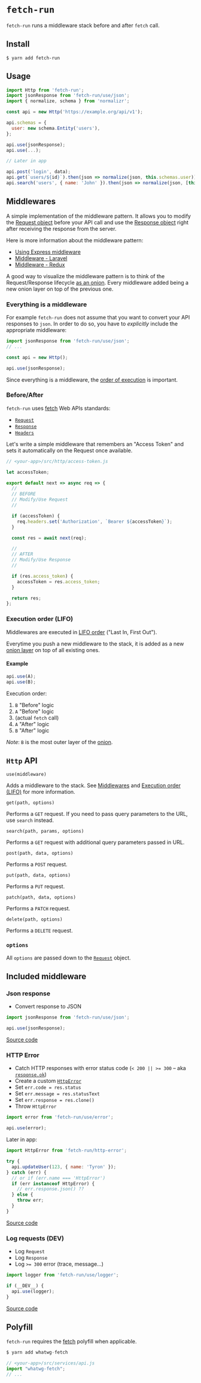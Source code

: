 # `fetch-run`

`fetch-run` runs a middleware stack before and after `fetch` call.

## Install

```
$ yarn add fetch-run
```

## Usage

```js
import Http from 'fetch-run';
import jsonResponse from 'fetch-run/use/json';
import { normalize, schema } from 'normalizr';

const api = new Http('https://example.org/api/v1');

api.schemas = {
  user: new schema.Entity('users'),
};

api.use(jsonResponse);
api.use(...);

// Later in app

api.post('login', data);
api.get(`users/${id}`).then(json => normalize(json, this.schemas.user));
api.search('users', { name: 'John' }).then(json => normalize(json, [this.schemas.user]));
```

## Middlewares

A simple implementation of the middleware pattern. It allows you to modify the [Request object](https://developer.mozilla.org/en-US/docs/Web/API/Request) before your API call and use the [Response object](https://developer.mozilla.org/en-US/docs/Web/API/Response) right after receiving the response from the server.

Here is more information about the middleware pattern:

- [Using Express middleware](https://expressjs.com/en/guide/using-middleware.html)
- [Middleware - Laravel](https://laravel.com/docs/5.7/middleware)
- [Middleware - Redux](https://redux.js.org/advanced/middleware)

A good way to visualize the middleware pattern is to think of the Request/Response lifecycle [as an onion](https://www.google.com/search?q=middleware+onion&tbm=isch). Every middleware added being a new onion layer on top of the previous one.

### Everything is a middleware

For example `fetch-run` does not assume that you want to convert your API responses to `json`. In order to do so, you have to _explicitly_ include the appropriate middleware:

```js
import jsonResponse from 'fetch-run/use/json';
// ...

const api = new Http();

api.use(jsonResponse);
```

Since everything is a middleware, the [order of execution](https://github.com/eightyfive/fetch-run#execution-order-lifo) is important.

### Before/After

`fetch-run` uses [fetch](https://developer.mozilla.org/en-US/docs/Web/API/Fetch_API) Web APIs standards:

- [`Request`](https://developer.mozilla.org/en-US/docs/Web/API/Request)
- [`Response`](https://developer.mozilla.org/en-US/docs/Web/API/Response)
- [`Headers`](https://developer.mozilla.org/en-US/docs/Web/API/Headers)

Let's write a simple middleware that remembers an "Access Token" and sets it automatically on the Request once available.

```js
// <your-app>/src/http/access-token.js

let accessToken;

export default next => async req => {
  //
  // BEFORE
  // Modify/Use Request
  //

  if (accessToken) {
    req.headers.set('Authorization', `Bearer ${accessToken}`);
  }

  const res = await next(req);

  //
  // AFTER
  // Modify/Use Response
  //

  if (res.access_token) {
    accessToken = res.access_token;
  }

  return res;
};
```

### Execution order (LIFO)

Middlewares are executed in [LIFO order](https://en.wikipedia.org/wiki/FIFO_and_LIFO_accounting#LIFO) ("Last In, First Out").

Everytime you push a new middleware to the stack, it is added as a new [onion layer](https://www.google.com/search?q=middleware+onion&tbm=isch) on top of all existing ones.

#### Example

```js
api.use(A);
api.use(B);
```

Execution order:

1. `B` "Before" logic
2. `A` "Before" logic
3. (actual `fetch` call)
4. `A` "After" logic
5. `B` "After" logic

_Note_: `B` is the most outer layer of the [onion](https://www.google.com/search?q=middleware+onion&tbm=isch).

## `Http` API

`use(middleware)`

Adds a middleware to the stack. See [Middlewares](https://github.com/eightyfive/fetch-run#middlewares) and [Execution order (LIFO)](https://github.com/eightyfive/fetch-run#execution-order-lifo) for more information.

`get(path, options)`

Performs a `GET` request. If you need to pass query parameters to the URL, use `search` instead.

`search(path, params, options)`

Performs a `GET` request with additional query parameters passed in URL.

`post(path, data, options)`

Performs a `POST` request.

`put(path, data, options)`

Performs a `PUT` request.

`patch(path, data, options)`

Performs a `PATCH` request.

`delete(path, options)`

Performs a `DELETE` request.

### `options`

All `options` are passed down to the [`Request`](https://developer.mozilla.org/en-US/docs/Web/API/Request) object.

## Included middleware

### Json response

- Convert response to JSON

```js
import jsonResponse from 'fetch-run/use/json';

api.use(jsonResponse);
```

[Source code](https://github.com/eightyfive/fetch-run/blob/master/use/json.js)

### HTTP Error

- Catch HTTP responses with error status code (`< 200 || >= 300` – aka [`response.ok`](https://developer.mozilla.org/en-US/docs/Web/API/Response/ok))
- Create a custom [`HttpError`](https://github.com/eightyfive/fetch-run/blob/master/http-error.js)
- Set `err.code = res.status`
- Set `err.message = res.statusText`
- Set `err.response = res.clone()`
- Throw `HttpError`

```js
import error from 'fetch-run/use/error';

api.use(error);
```

Later in app:

```js
import HttpError from 'fetch-run/http-error';

try {
  api.updateUser(123, { name: 'Tyron' });
} catch (err) {
  // or if (err.name === 'HttpError')
  if (err instanceof HttpError) {
    // err.response.json() ??
  } else {
    throw err;
  }
}
```

[Source code](https://github.com/eightyfive/fetch-run/blob/master/use/error.js)

### Log requests (DEV)

- Log `Request`
- Log `Response`
- Log `>= 300` error (trace, message...)

```js
import logger from 'fetch-run/use/logger';

if (__DEV__) {
  api.use(logger);
}
```

[Source code](https://github.com/eightyfive/fetch-run/blob/master/use/logger.js)

## Polyfill

`fetch-run` requires the [fetch](https://github.com/github/fetch) polyfill when applicable.

```js
$ yarn add whatwg-fetch

// <your-app>/src/services/api.js
import "whatwg-fetch";
// ...
```
